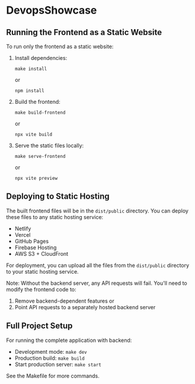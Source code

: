 # DevopsShowcase

## Running the Frontend as a Static Website

To run only the frontend as a static website:

1. Install dependencies:
   ```
   make install
   ```
   or
   ```
   npm install
   ```

2. Build the frontend:
   ```
   make build-frontend
   ```
   or
   ```
   npx vite build
   ```

3. Serve the static files locally:
   ```
   make serve-frontend
   ```
   or
   ```
   npx vite preview
   ```

## Deploying to Static Hosting

The built frontend files will be in the `dist/public` directory. You can deploy these files to any static hosting service:

- Netlify
- Vercel
- GitHub Pages
- Firebase Hosting
- AWS S3 + CloudFront

For deployment, you can upload all the files from the `dist/public` directory to your static hosting service.

Note: Without the backend server, any API requests will fail. You'll need to modify the frontend code to:
1. Remove backend-dependent features or
2. Point API requests to a separately hosted backend server

## Full Project Setup

For running the complete application with backend:

- Development mode: `make dev`
- Production build: `make build`
- Start production server: `make start`

See the Makefile for more commands. 